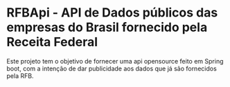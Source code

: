 # RFBApi - API de Dados públicos das empresas do Brasil fornecido pela Receita Federal

Este projeto tem o objetivo de fornecer uma api opensource feito em Spring boot, com a intenção de dar publicidade aos dados que já são
fornecidos pela RFB.
